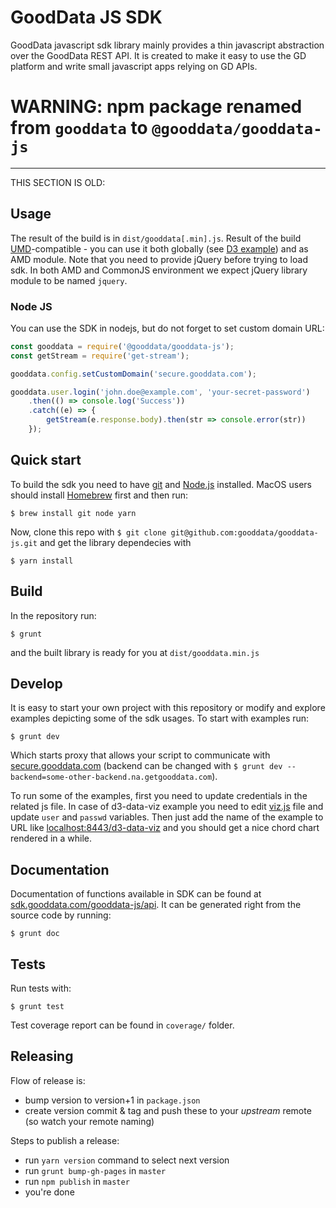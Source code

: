 # GoodData JS SDK
GoodData javascript sdk library mainly provides a thin javascript abstraction
over the GoodData REST API. It is created to make it easy to use the GD platform
and write small javascript apps relying on GD APIs.


# WARNING: npm package renamed from `gooddata` to `@gooddata/gooddata-js` 



----------------
THIS SECTION IS OLD:

## Usage

The result of the build is in `dist/gooddata[.min].js`.
Result of the build [UMD](https://github.com/umdjs/umd)-compatible -
you can use it both globally (see [D3 example][d3ex]) and as AMD module. Note that you need to provide
jQuery before trying to load sdk. In both AMD and CommonJS environment we expect jQuery library module
to be named `jquery`.

### Node JS

You can use the SDK in nodejs, but do not forget to set custom domain URL:
```js
const gooddata = require('@gooddata/gooddata-js');
const getStream = require('get-stream');

gooddata.config.setCustomDomain('secure.gooddata.com');

gooddata.user.login('john.doe@example.com', 'your-secret-password')
    .then(() => console.log('Success'))
    .catch((e) => {
        getStream(e.response.body).then(str => console.error(str))
    });
```

## Quick start
To build the sdk you need to have [git](http://git-scm.com) and [Node.js](http://nodejs.org)
installed. MacOS users should install [Homebrew](http://mxcl.github.com/homebrew/)
first and then run:
```
$ brew install git node yarn
```
Now, clone this repo with `$ git clone git@github.com:gooddata/gooddata-js.git`
and get the library dependecies with
```
$ yarn install
```
## Build
In the repository run:
```
$ grunt
```
and the built library is ready for you at `dist/gooddata.min.js`

## Develop
It is easy to start your own project with this repository or modify and explore
examples depicting some of the sdk usages. To start with examples run:
```
$ grunt dev
```
Which starts proxy that allows your script to communicate with [secure.gooddata.com](https://secure.gooddata.com)
(backend can be changed with `$ grunt dev --backend=some-other-backend.na.getgooddata.com`).

To run some of the examples, first you need to update credentials in the related js file.
In case of d3-data-viz example you need to edit
[viz.js](https://github.com/gooddata/gooddata-js/blob/develop/examples/d3-data-viz/viz.js)
file and update `user` and `passwd` variables. Then just add the name of the example to URL like
[localhost:8443/d3-data-viz](https://localhost:8443/d3-data-viz) and you should get a nice chord
chart rendered in a while.

## Documentation
Documentation of functions available in SDK can be found at [sdk.gooddata.com/gooddata-js/api](http://sdk.gooddata.com/gooddata-js/api).
It can be generated right from the source code by running:
```
$ grunt doc
```

## Tests
Run tests with:
```
$ grunt test
```
Test coverage report can be found in `coverage/` folder.

## Releasing
Flow of release is:

* bump version to version+1 in `package.json`
* create version commit & tag and push these to your *upstream* remote (so watch your remote naming)

Steps to publish a release:

* run `yarn version` command to select next version
* run `grunt bump-gh-pages` in `master`
* run `npm publish` in `master`
* you're done

[d3ex]: examples/d3-data-viz/viz.js
